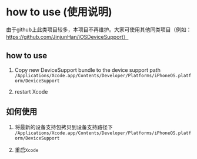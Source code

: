 # how to use (使用说明)
由于github上此类项目较多，本项目不再维护。大家可使用其他同类项目（例如：https://github.com/JinjunHan/iOSDeviceSupport）

## how to use

1. Copy new DeviceSupport bundle to the device support path
`/Applications/Xcode.app/Contents/Developer/Platforms/iPhoneOS.platform/DeviceSupport`

2. restart Xcode

## 如何使用

1. 将最新的设备支持包拷贝到设备支持路径下 
`/Applications/Xcode.app/Contents/Developer/Platforms/iPhoneOS.platform/DeviceSupport`

2. 重启`Xcode`


